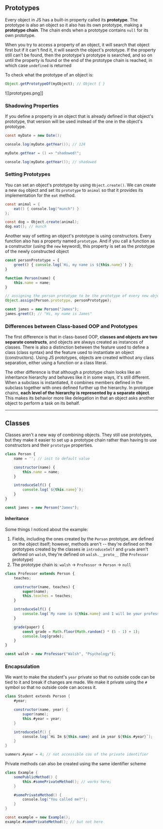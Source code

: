 ## Prototypes
Every object in JS has a built-in property called its **prototype**. The prototype is also an object so it also has its own prototype, making a **prototype chain**. The chain ends when a prototype contains `null` for its own prototype.

When you try to access a property of an object, it will search that object first but if it can't find it, it will search the object's prototype. If the property still can't be found, then the prototype's prototype is searched, and so on until the property is found or the end of the prototype chain is reached, in which case `undefined` is returned

To check what the prototype of an object is: 
```js
Object.getPrototypeOf(myObject); // Object { }
```

![[prototypes.png]]

### Shadowing Properties
If you define a property in an object that is already defined in that object's prototype, that version will be used instead of the one in the object's prototype.

```cs
const myDate = new Date();

console.log(myDate.getYear()); // 124

myDate.getYear = () => "shadowed!";

console.log(myDate.getYear()); // shadowed
```

### Setting Prototypes
You can set an object's prototype by using `Object.create()`. We can create a new `dog` object and set its `prototype` to `animal` so that it provides its implementation for the `eat` method.

```cs
const animal = {
	eat() { console.log("munch") }
};

const dog = Object.create(animal);
dog.eat(); // munch
```

Another way of setting an object's prototype is using constructors. Every function also has a property named `prototype`. And if you call a function as a constructor (using the `new` keyword), this property is set as the prototype of the newly constructed object

```js
const personPrototype = {
	greet() { console.log(`Hi, my name is ${this.name}`) };
}

function Person(name) {
	this.name = name;
}

// assigning the person prototype to be the prototype of every new object that's created using the Person constructor
Object.assign(Person.prototype, personPrototype);

const james = new Person("James");
james.greet(); // "Hi, my name is James"
```

### Differences between Class-based OOP and Prototypes
The first difference is that in class-based OOP, **classes and objects are two separate constructs**, and objects are always created as instances of classes. There is also a distinction between the feature used to define a class (class syntax) and the feature used to instantiate an object (constructors). Using JS prototypes, objects are created without any class separation, either using a function or a class literal.

The other difference is that although a prototype chain looks like an inheritance hierarchy and behaves like it in some ways, it's still different. When a subclass is instantiated, it combines members defined in the subclass together with ones defined further up the hierarchy. In prototype chains, **each level of the hierarchy is represented by a separate object**. This makes its behavior more like delegation in that an object asks another object to perform a task on its behalf.

---

## Classes
Classes aren't a new way of combining objects. They still use prototypes, but they make it easier to set up a prototype chain rather than having to use constructors and their `prototype` properties.

```js
class Person {
	name = ''; // init to default value

	constructor(name) {
		this.name = name;
	}

	introduceSelf() {
		console.log(`${this.name}`);
	}
}

const james = new Person("James");
```

#### Inheritance
Some things I noticed about the example:
1. Fields, including the ones created by the `Person` prototype, are defined on the object itself; however, methods aren't -- they're defined on the prototypes created by the classes ie `introduceSelf` and `grade` aren't defined on `walsh`, they're defined on `walsh.__proto__` (the `Professor` prototype)
2. The prototype chain is: `walsh` -> `Professor` -> `Person` -> `null`

```js
class Professor extends Person {
	teaches;

	constructor(name, teaches) {
		super(name);
		this.teaches = teaches;
	}

	introduceSelf() {
		console.log(`My name is ${this.name} and I will be your professor for ${this.teaches}`);
	}

	grade(paper) {
		const grade = Math.floor(Math.random() * (5 - 1) + 1);
		console.log(grade);
	}
}

const walsh = new Professor("Walsh", "Psychology");
```

### Encapsulation
We want to make the student's `year` private so that no outside code can be tied to it and break if changes are made. We make it private using the `#` symbol so that no outside code can access it.

```cs
class Student extends Person {
	#year;

	constructor(name, year) {
		super(name);
		this.#year = year;
	}

	introduceSelf() {
		console.log(`Hi Im ${this.name} and im year ${this.#year}`);
	}
}

summers.#year = 4; // not accessible cos of the private identifier
```

Private methods can also be created using the same identifier scheme

```cs
class Example {
	somePublicMethod() {
		this.#somePrivateMethod(); // works here;
	}

	#somePrivateMethod() {
		console.log("You called me?");
	}
}

const example = new Example();
example.#somePrivateMethod(); // but not here
```